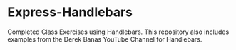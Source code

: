 # Express-Handlebars
Completed Class Exercises using Handlebars.  This repository also includes examples from the Derek Banas YouTube Channel for Handlebars.
